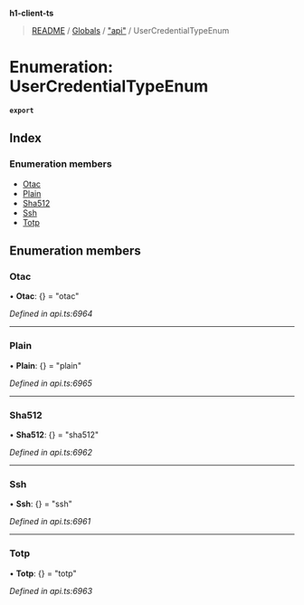**h1-client-ts**

> [README](../README.md) / [Globals](../globals.md) / ["api"](../modules/_api_.md) / UserCredentialTypeEnum

# Enumeration: UserCredentialTypeEnum

**`export`** 

## Index

### Enumeration members

* [Otac](_api_.usercredentialtypeenum.md#otac)
* [Plain](_api_.usercredentialtypeenum.md#plain)
* [Sha512](_api_.usercredentialtypeenum.md#sha512)
* [Ssh](_api_.usercredentialtypeenum.md#ssh)
* [Totp](_api_.usercredentialtypeenum.md#totp)

## Enumeration members

### Otac

•  **Otac**: {} = "otac"

*Defined in api.ts:6964*

___

### Plain

•  **Plain**: {} = "plain"

*Defined in api.ts:6965*

___

### Sha512

•  **Sha512**: {} = "sha512"

*Defined in api.ts:6962*

___

### Ssh

•  **Ssh**: {} = "ssh"

*Defined in api.ts:6961*

___

### Totp

•  **Totp**: {} = "totp"

*Defined in api.ts:6963*
